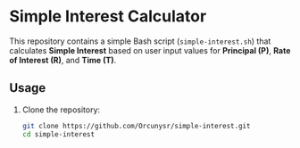 # Simple Interest Calculator

This repository contains a simple Bash script (`simple-interest.sh`) that calculates **Simple Interest** based on user input values for **Principal (P)**, **Rate of Interest (R)**, and **Time (T)**.

## Usage

1. Clone the repository:
   ```bash
   git clone https://github.com/Orcunysr/simple-interest.git
   cd simple-interest
